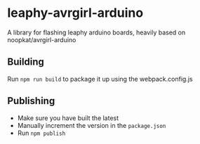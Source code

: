 # leaphy-avrgirl-arduino
A library for flashing leaphy arduino boards, heavily based on noopkat/avrgirl-arduino

## Building
Run `npm run build` to package it up using the webpack.config.js

## Publishing

- Make sure you have built the latest
- Manually increment the version in the `package.json`
- Run `npm publish`
